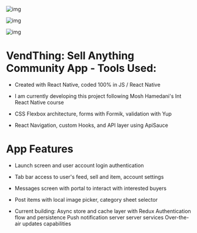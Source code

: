 ![img](src/assets/logo.png)

![img](src/assets/screens.png)

![img](src/assets/messages.png)

# VendThing: Sell Anything Community App - Tools Used:

- Created with React Native, coded 100% in JS / React Native

- I am currently developing this project following
  Mosh Hamedani's Int React Native course

- CSS Flexbox architecture, forms with Formik, validation with Yup

- React Navigation, custom Hooks, and API layer using ApiSauce

# App Features

- Launch screen and user account login authentication

- Tab bar access to user's feed, sell and item, account settings

- Messages screen with portal to interact with interested buyers

- Post items with local image picker, category sheet selector

- Current building: 
  Async store and cache layer with Redux
  Authentication flow and persistence
  Push notification server server services
  Over-the-air updates capabilities 
